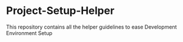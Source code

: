 # Project-Setup-Helper
This repository contains all the helper guidelines to ease Development Environment Setup
